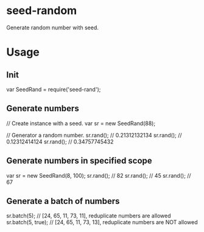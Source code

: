 # seed-random
Generate random number with seed.

# Usage

## Init

var SeedRand = require('seed-rand');

## Generate numbers
// Create instance with a seed.
var sr = new SeedRand(88);

// Generator a random number.
sr.rand(); // 0.21312132134
sr.rand(); // 0.12312414124
sr.rand(); // 0.34757745432

## Generate numbers in specified scope

var sr = new SeedRand(8, 100);
sr.rand(); // 82
sr.rand(); // 45
sr.rand(); // 67

## Generate a batch of numbers
sr.batch(5); // [24, 65, 11, 73, 11], reduplicate numbers are allowed
sr.batch(5, true); // [24, 65, 11, 73, 13], reduplicate numbers are NOT allowed
